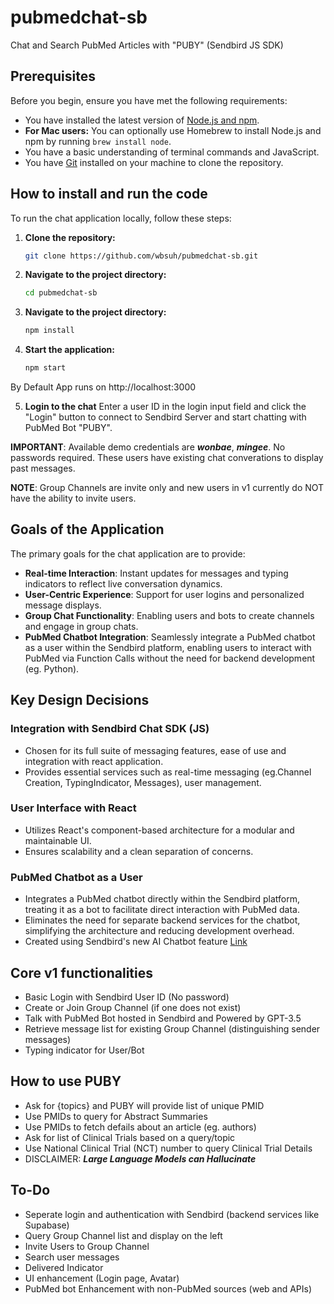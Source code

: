 # pubmedchat-sb
Chat and Search PubMed Articles with "PUBY" (Sendbird JS SDK)

## Prerequisites

Before you begin, ensure you have met the following requirements:

- You have installed the latest version of [Node.js and npm](https://nodejs.org/).
- **For Mac users:** You can optionally use Homebrew to install Node.js and npm by running `brew install node`.
- You have a basic understanding of terminal commands and JavaScript.
- You have [Git](https://git-scm.com/) installed on your machine to clone the repository.

## How to install and run the code

To run the chat application locally, follow these steps:
1. **Clone the repository:**

    ```sh
    git clone https://github.com/wbsuh/pubmedchat-sb.git

2. **Navigate to the project directory:**

    ```sh
    cd pubmedchat-sb

3. **Navigate to the project directory:**

    ```sh
    npm install

4. **Start the application:**

    ```sh
    npm start

By Default App runs on http://localhost:3000 

5. **Login to the chat**
Enter a user ID in the login input field and click the "Login" button to connect to Sendbird Server and start chatting with PubMed Bot "PUBY".

**IMPORTANT**: Available demo credentials are ***wonbae***, ***mingee***. No passwords required. These users have existing chat converations to display past messages.  

**NOTE**: Group Channels are invite only and new users in v1 currently do NOT have the ability to invite users.   

## Goals of the Application

The primary goals for the chat application are to provide:

- **Real-time Interaction**: Instant updates for messages and typing indicators to reflect live conversation dynamics.
- **User-Centric Experience**: Support for user logins and personalized message displays.
- **Group Chat Functionality**: Enabling users and bots to create channels and engage in group chats.
- **PubMed Chatbot Integration**: Seamlessly integrate a PubMed chatbot as a user within the Sendbird platform, enabling users to interact with PubMed via Function Calls without the need for backend development (eg. Python).

## Key Design Decisions

### Integration with Sendbird Chat SDK (JS)

- Chosen for its full suite of messaging features, ease of use and integration with react application.
- Provides essential services such as real-time messaging (eg.Channel Creation, TypingIndicator, Messages), user management.

### User Interface with React

- Utilizes React's component-based architecture for a modular and maintainable UI.
- Ensures scalability and a clean separation of concerns.

### PubMed Chatbot as a User

- Integrates a PubMed chatbot directly within the Sendbird platform, treating it as a bot to facilitate direct interaction with PubMed data.
- Eliminates the need for separate backend services for the chatbot, simplifying the architecture and reducing development overhead. 
- Created using Sendbird's new AI Chatbot feature [Link](https://sendbird.com/docs/ai-chatbot/guide/v1/sendbird-dashboard/sendbird-dashboard-overview)

## Core v1 functionalities 

- Basic Login with Sendbird User ID (No password)
- Create or Join Group Channel (if one does not exist)
- Talk with PubMed Bot hosted in Sendbird and Powered by GPT-3.5 
- Retrieve message list for existing Group Channel (distinguishing sender messages)
- Typing indicator for User/Bot 

## How to use PUBY 
- Ask for {topics} and PUBY will provide list of unique PMID 
- Use PMIDs to query for Abstract Summaries
- Use PMIDs to fetch defails about an article (eg. authors)
- Ask for list of Clinical Trials based on a query/topic
- Use National Clinical Trial (NCT) number to query Clinical Trial Details
- DISCLAIMER: ***Large Language Models can Hallucinate***

## To-Do
- Seperate login and authentication with Sendbird (backend services like Supabase)
- Query Group Channel list and display on the left
- Invite Users to Group Channel
- Search user messages
- Delivered Indicator 
- UI enhancement (Login page, Avatar)
- PubMed bot Enhancement with non-PubMed sources (web and APIs)

